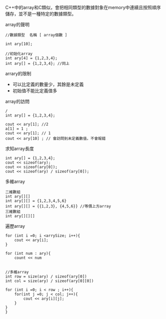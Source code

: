 C++中的array和C類似，會把相同類型的數據對象在memory中連續且按照順序儲存，並不是一種特定的數據類型。

array的聲明
```
//數據類型  名稱 [ array個數 ]

int ary[10];

//初始化array
int ary[4] = {1,2,3,4};
int ary[] = {1,2,3,4}; //同上

```

arrary的限制
- 可以比定義的數量少，其餘是未定義
- 初始值不能比定義值多

array的訪問
```
/
int ary[] = {1,2,3,4};

cout << ary[1]; //2
a[1] = 1 ;
cout << ary[1]; // 1
cout << ary[10] ; // 會訪問到未定義數值，不會報錯

```

求知array長度
```
int ary[] = {1,2,3,4};
cout << sizeof(ary);
cout << sizeof(ary[0]);
cout << sizeof(ary) / sizeof(ary[0]);
```


多維array
```
二維數組
int ary[][]
int ary[][] = {1,2,3,4,5,6}
int ary[][] = {{1,2,3}, {4,5,6}} //等價上方array
三維數組 
int ary[][][]
```



遍歷array
```
for (int i =0; i <arrySize; i++){
	cout << ary[i];
}

for (int num : ary){
	count << num


//多維array
int row = size(ary) / sizeof(ary[0])
int col = size(ary) / sizeof(ary[0][0])

for (int i =0; i < row ; i++){
	for(int j =0; j < col; j++){
		cout << ary[i][j];
	}
}
}
```











